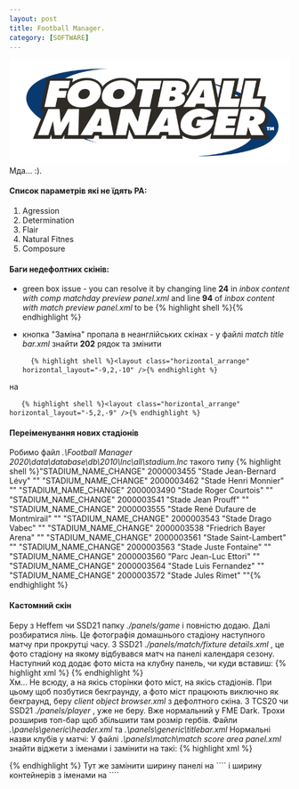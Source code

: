 ```yaml
---
layout: post
title: Football Manager.
category: [SOFTWARE]
---
```

![footballmanager logo](/assets/media/footballmanager.png?style=head)  
Мда... :).<!--more-->

#### Список параметрів які не їдять РА:
1. Agression
2. Determination
3. Flair
4. Natural Fitnes
5. Composure

#### Баги недефолтних скінів:
* green box issue - you can resolve it by changing line **24** in *inbox content with comp matchday preview panel.xml* and line **94** of *inbox content with match preview panel.xml* to be
		{% highlight shell %}<container id="ICdi" height="180">{% endhighlight %}
* кнопка "Заміна" пропала в неанглійських скінах - у файлі *match title bar.xml* знайти **202** рядок та змінити

		{% highlight shell %}<layout class="horizontal_arrange" horizontal_layout="-9,2,-10" />{% endhighlight %}

на

	   {% highlight shell %}<layout class="horizontal_arrange" horizontal_layout="-5,2,-9" />{% endhighlight %}

#### Переіменування нових стадіонів
Робимо файл *.\Football Manager 2020\data\database\db\2010\lnc\all\stadium.lnc* такого типу
  {% highlight shell %}"STADIUM_NAME_CHANGE"    2000003455 "Stade Jean-Bernard Lévy" ""
"STADIUM_NAME_CHANGE"    2000003462 "Stade Henri Monnier" ""
"STADIUM_NAME_CHANGE"    2000003490 "Stade Roger Courtois" ""
"STADIUM_NAME_CHANGE"    2000003541 "Stade Jean Prouff" ""
"STADIUM_NAME_CHANGE"    2000003555 "Stade René Dufaure de Montmirail" ""
"STADIUM_NAME_CHANGE"    2000003543 "Stade Drago Vabec" ""
"STADIUM_NAME_CHANGE"    2000003538 "Friedrich Bayer Arena" ""
"STADIUM_NAME_CHANGE"    2000003561 "Stade Saint-Lambert" ""
"STADIUM_NAME_CHANGE"    2000003563 "Stade Juste Fontaine" ""
"STADIUM_NAME_CHANGE"    2000003560 "Parc Jean-Luc Ettori" ""
"STADIUM_NAME_CHANGE"    2000003564 "Stade Luis Fernandez" ""
"STADIUM_NAME_CHANGE"    2000003572 "Stade Jules Rimet" ""{% endhighlight %}

#### Кастомний скін
Беру з Heffem чи SSD21 папку _./panels/game_ і повністю додаю. Далі розбиратися лінь. Це фотографія домашнього стадіону наступного матчу при прокрутці часу.
З SSD21 _./panels/match/fixture details.xml_ , це фото стадіону на якому відбувався матч на панелі календаря сезону.
Наступний код додає фото міста на клубну панель, чи куди вставиш:
  {% highlight xml %}<widget class="background" file="backgrounds" id="bgnd">
<layout class="stick_to_sides_attachment" alignment="top" inset="0" />
<layout class="stick_to_sides_attachment" alignment="horizontal" inset="0" />
<layout class="stick_to_sides_attachment" alignment="left" offset="0" gap="0" />
<record id="object_property">
<integer id="get_property" value="bgnd" />
<integer id="set_property" value="file" />
</record>
</widget>{% endhighlight %}  
Хм... Не всюду, а на якісь сторінки фото міст, на якісь стадіонів.
При цьому щоб позбутися бекграунду, а фото міст працюють виключно як бекграунд, беру _client object browser.xml_ з дефолтного скіна.
З TCS20 чи SSD21 _./panels/player_ , уже не беру. Вже нормальний у FME Dark.
Трохи розширив топ-бар щоб збільшити там розмір гербів. Файли _.\panels\generic\header.xml_ та _.\panels\generic\titlebar.xml_
Нормальні назви клубів у матчі:
У файлі _.\panels\match\match score area panel.xml_ знайти віджети з іменами і замінити на такі:
{% highlight xml %}<widget class="team_button" id="homN" icon_enabled="true" auto_size="yes" font="title" size="10" alignment="right,centre_y,can_scale" click_event="htac" navigation_focus_target="false" colour="black" mode="1">
  <record id="object_property" get_property="home" set_property="valu" />
</widget>

<widget class="team_button" id="awaN" icon_enabled="true" auto_size="yes" font="title" size="10" alignment="left,centre_y,can_scale" click_event="atac" navigation_focus_target="false" colour="black" mode="1">
  <record id="object_property" get_property="away" set_property="valu" />
</widget>{% endhighlight %}  
Тут же замінити ширину панелі на ``<panel width="510">`` і ширину контейнерів з іменами на ``<container width="410" id="temc">``
